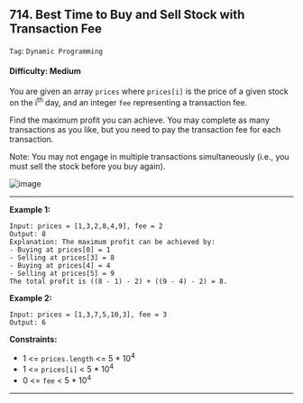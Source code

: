 ## 714. Best Time to Buy and Sell Stock with Transaction Fee

```Tag```: ```Dynamic Programming```

#### Difficulty: Medium

You are given an array ```prices``` where ```prices[i]``` is the price of a given stock on the i<sup>th</sup> day, and an integer ```fee``` representing a transaction fee.

Find the maximum profit you can achieve. You may complete as many transactions as you like, but you need to pay the transaction fee for each transaction.

Note: You may not engage in multiple transactions simultaneously (i.e., you must sell the stock before you buy again).

![image](https://user-images.githubusercontent.com/35042430/221039417-243a02c9-433c-41d8-9de8-3aa067d3f477.png)

---

__Example 1:__
```
Input: prices = [1,3,2,8,4,9], fee = 2
Output: 8
Explanation: The maximum profit can be achieved by:
- Buying at prices[0] = 1
- Selling at prices[3] = 8
- Buying at prices[4] = 4
- Selling at prices[5] = 9
The total profit is ((8 - 1) - 2) + ((9 - 4) - 2) = 8.
```

__Example 2:__
```
Input: prices = [1,3,7,5,10,3], fee = 3
Output: 6
```

__Constraints:__

- 1 <= ```prices.length``` <= 5 * 10<sup>4</sup>
- 1 <= ```prices[i]``` < 5 * 10<sup>4</sup>
- 0 <= ```fee``` < 5 * 10<sup>4</sup>

---

